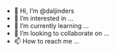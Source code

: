 - 👋 Hi, I’m @daljinders
- 👀 I’m interested in ...
- 🌱 I’m currently learning ...
- 💞️ I’m looking to collaborate on ...
- 📫 How to reach me ...

<!---
daljinders/daljinders is a ✨ special ✨ repository because its `README.md` (this file) appears on your GitHub profile.
You can click the Preview link to take a look at your changes.
--->
